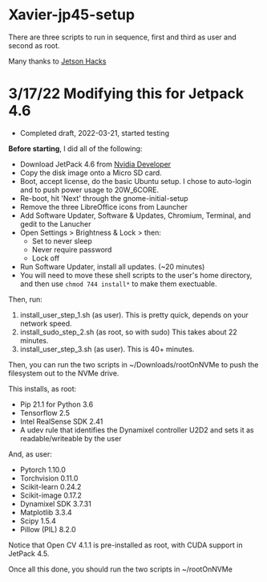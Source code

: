 # Xavier-jp45-setup

There are three scripts to run in sequence, first and third as user and second as root.  

Many thanks to [Jetson Hacks](https://github.com/jetsonhacks/)

# 3/17/22 Modifying this for Jetpack 4.6
* Completed draft, 2022-03-21, started testing

**Before starting**, I did all of the following:
* Download JetPack 4.6 from [Nvidia Developer](https://developer.nvidia.com/embedded/downloads)
* Copy the disk image onto a Micro SD card.
* Boot, accept license, do the basic Ubuntu setup.  I chose to auto-login and to push power usage to 20W_6CORE.
* Re-boot, hit 'Next' through the gnome-initial-setup
* Remove the three LibreOffice icons from Launcher
* Add Software Updater, Software & Updates, Chromium, Terminal, and gedit to the Lanucher
* Open Settings > Brightness & Lock > then:
  * Set to never sleep
  * Never require password
  * Lock off
* Run Software Updater, install all updates. (~20 minutes)
* You will need to move these shell scripts to the user's home directory, and then use `chmod 744 install*` to make them exectuable.

Then, run:
1. install_user_step_1.sh (as user).  This is pretty quick, depends on your network speed.
2. install_sudo_step_2.sh (as root, so with sudo) This takes about 22 minutes.
3. install_user_step_3.sh (as user).  This is 40+ minutes.

Then, you can run the two scripts in ~/Downloads/rootOnNVMe to push the filesystem out to the NVMe drive.

This installs, as root:
* Pip 21.1 for Python 3.6
* Tensorflow 2.5
* Intel RealSense SDK 2.41
* A udev rule that identifies the Dynamixel controller U2D2 and sets it as readable/writeable by the user

And, as user:
* Pytorch 1.10.0
* Torchvision 0.11.0
* Scikit-learn 0.24.2
* Scikit-image 0.17.2
* Dynamixel SDK 3.7.31
* Matplotlib 3.3.4
* Scipy 1.5.4
* Pillow (PIL) 8.2.0

Notice that Open CV 4.1.1 is pre-installed as root, with CUDA support in JetPack 4.5.

Once all this done, you should run the two scripts in ~/rootOnNVMe
